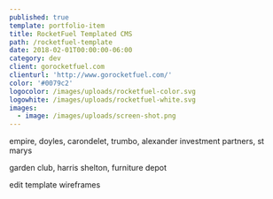 ```yaml
---
published: true
template: portfolio-item
title: RocketFuel Templated CMS
path: /rocketfuel-template
date: 2018-02-01T00:00:00-06:00
category: dev
client: gorocketfuel.com
clienturl: 'http://www.gorocketfuel.com/'
color: '#0079c2'
logocolor: /images/uploads/rocketfuel-color.svg
logowhite: /images/uploads/rocketfuel-white.svg
images:
  - image: /images/uploads/screen-shot.png
---
```


empire, doyles, carondelet, trumbo, alexander investment partners, st marys

garden club, harris shelton, furniture depot

edit template wireframes
